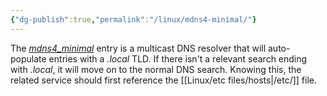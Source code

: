 ```yaml
---
{"dg-publish":true,"permalink":"/linux/mdns4-minimal/"}
---
```


The [_mdns4_minimal_](https://portal.offensive-security.com/courses/pen-100/books-and-videos/modal/modules/linux-networking-and-services-i/name-resolution/ip-addresses-and-domain-names#fn7) entry is a multicast DNS resolver that will auto-populate entries with a _.local_ TLD. If there isn't a relevant search ending with _.local_, it will move on to the normal DNS search. Knowing this, the related service should first reference the [[Linux/etc files/hosts\|/etc/]] file.